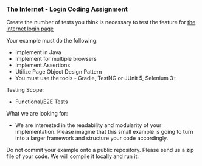 
### The Internet - Login Coding Assignment

Create the number of tests you think is necessary to test the feature for [the internet login page](https://the-internet.herokuapp.com/login)

Your example must do the following:
* Implement in Java
* Implement for multiple browsers
* Implement Assertions
* Utilize Page Object Design Pattern
* You must use the tools - Gradle, TestNG or JUnit 5, Selenium 3+ 

Testing Scope: 
* Functional/E2E Tests

What we are looking for:
* We are interested in the readability and modularity of your implementation. Please imagine that this small example is going to turn into a larger framework and structure your code accordingly.

Do not commit your example onto a public repository. Please send us a zip file of your code. We will compile it locally and run it.
